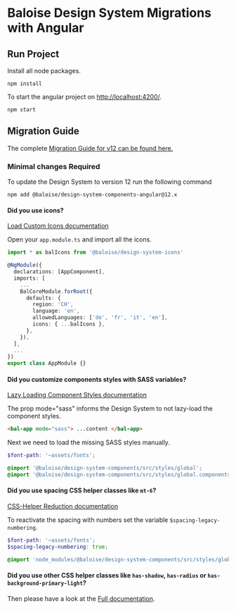 # Baloise Design System Migrations with Angular

## Run Project

Install all node packages.

```
npm install
```

To start the angular project on [http://localhost:4200/](http://localhost:4200/).

```
npm start
```

## Migration Guide

The complete [Migration Guide for v12 can be found here.](https://baloise-design-system.vercel.app/?path=/story/development-migration-migration-from-11-x-to-12-x--page)

### Minimal changes Required

To update the Design System to version 12 run the following command

```
npm add @baloise/design-system-components-angular@12.x
```

#### Did you use icons?

[Load Custom Icons documentation](https://baloise-design-system.vercel.app/?path=/story/development-migration-migration-from-11-x-to-12-x--page#load-custom-icons)

Open your `app.module.ts` and import all the icons.

```typescript
import * as balIcons from '@baloise/design-system-icons'

@NgModule({
  declarations: [AppComponent],
  imports: [
    ...
    BalCoreModule.forRoot({
      defaults: {
        region: 'CH',
        language: 'en',
        allowedLanguages: ['de', 'fr', 'it', 'en'],
        icons: { ...balIcons },
      },
    }),
  ],
  ...
})
export class AppModule {}
```

#### Did you customize components styles with SASS variables?

[Lazy Loading Component Styles documentation](https://baloise-design-system.vercel.app/?path=/story/development-migration-migration-from-11-x-to-12-x--page#lazy-loading-component-styles)

The prop mode="sass" informs the Design System to not lazy-load the component styles.

```html
<bal-app mode="sass"> ...content </bal-app>
```

Next we need to load the missing SASS styles manually.

```scss
$font-path: '~assets/fonts';

@import '@baloise/design-system-components/src/styles/global';
@import '@baloise/design-system-components/src/styles/global.components';
```

#### Did you use spacing CSS helper classes like `mt-6`?

[CSS-Helper Reduction documentation](https://baloise-design-system.vercel.app/?path=/story/development-migration-migration-from-11-x-to-12-x--page#spacing)

To reactivate the spacing with numbers set the variable `$spacing-legacy-numbering`.

```scss
$font-path: '~assets/fonts';
$spacing-legacy-numbering: true;

@import 'node_modules/@baloise/design-system-components/src/styles/global';
```

#### Did you use other CSS helper classes like `has-shadow`, `has-radius` or `has-background-primary-light`?

Then please have a look at the [Full documentation](https://baloise-design-system.vercel.app/?path=/story/development-migration-migration-from-11-x-to-12-x--page#lazy-loading-component-styles).
